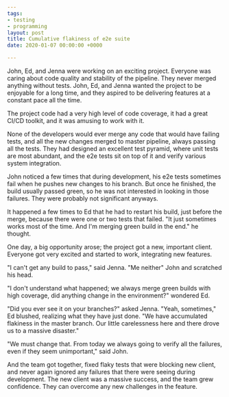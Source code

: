 ```yaml
---
tags:
- testing
- programming
layout: post
title: Cumulative flakiness of e2e suite
date: 2020-01-07 00:00:00 +0000

---
```

John, Ed, and Jenna were working on an exciting project. Everyone was caring about code quality and stability of the pipeline. They never merged anything without tests. John, Ed, and Jenna wanted the project to be enjoyable for a long time, and they aspired to be delivering features at a constant pace all the time.

The project code had a very high level of code coverage, it had a great CI/CD toolkit, and it was amusing to work with it.

None of the developers would ever merge any code that would have failing tests, and all the new changes merged to master pipeline, always passing all the tests. They had designed an excellent test pyramid, where unit tests are most abundant, and the e2e tests sit on top of it and verify various system integration.

John noticed a few times that during development, his e2e tests sometimes fail when he pushes new changes to his branch. But once he finished, the build usually passed green, so he was not interested in looking in those failures. They were probably not significant anyways.

It happened a few times to Ed that he had to restart his build, just before the merge, because there were one or two tests that failed. "It just sometimes works most of the time. And I'm merging green build in the end." he thought.

One day, a big opportunity arose; the project got a new, important client. Everyone got very excited and started to work, integrating new features.

"I can't get any build to pass," said Jenna. "Me neither" John and scratched his head.

"I don't understand what happened; we always merge green builds with high coverage, did anything change in the environment?" wondered Ed.

"Did you ever see it on your branches?" asked Jenna. "Yeah, sometimes," Ed blushed, realizing what they have just done. "We have accumulated flakiness in the master branch. Our little carelessness here and there drove us to a massive disaster."

"We must change that. From today we always going to verify all the failures, even if they seem unimportant," said John.

And the team got together, fixed flaky tests that were blocking new client, and never again ignored any failures that there were seeing during development. The new client was a massive success, and the team grew confidence. They can overcome any new challenges in the feature.